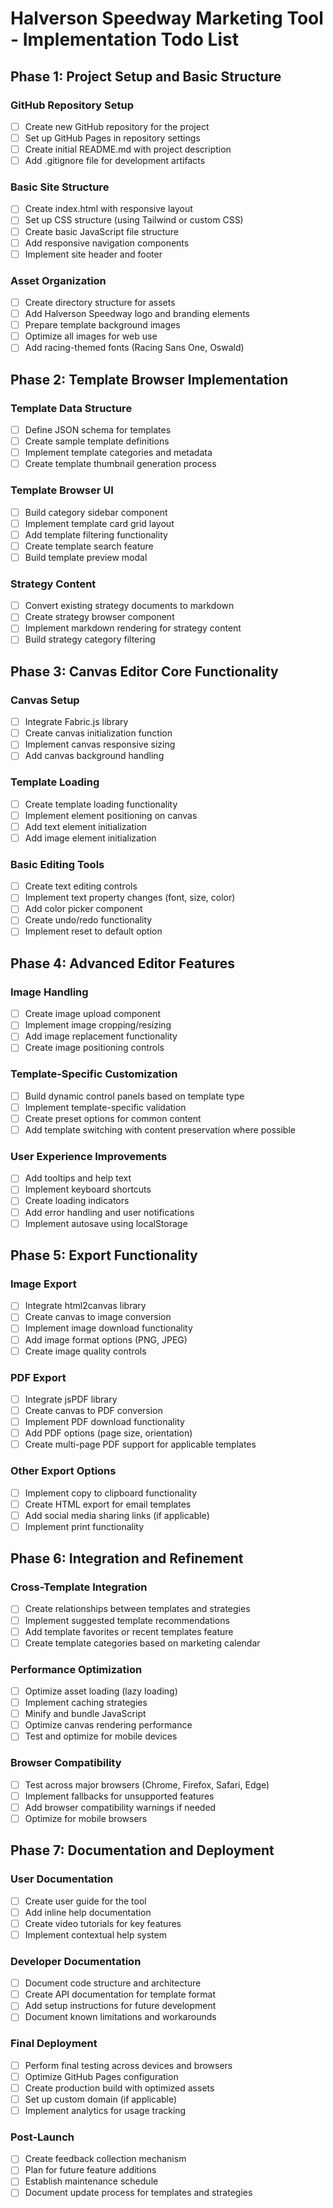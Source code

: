 # Halverson Speedway Marketing Tool - Implementation Todo List

## Phase 1: Project Setup and Basic Structure

### GitHub Repository Setup
- [ ] Create new GitHub repository for the project
- [ ] Set up GitHub Pages in repository settings
- [ ] Create initial README.md with project description
- [ ] Add .gitignore file for development artifacts

### Basic Site Structure
- [ ] Create index.html with responsive layout
- [ ] Set up CSS structure (using Tailwind or custom CSS)
- [ ] Create basic JavaScript file structure
- [ ] Add responsive navigation components
- [ ] Implement site header and footer

### Asset Organization
- [ ] Create directory structure for assets
- [ ] Add Halverson Speedway logo and branding elements
- [ ] Prepare template background images
- [ ] Optimize all images for web use
- [ ] Add racing-themed fonts (Racing Sans One, Oswald)

## Phase 2: Template Browser Implementation

### Template Data Structure
- [ ] Define JSON schema for templates
- [ ] Create sample template definitions
- [ ] Implement template categories and metadata
- [ ] Create template thumbnail generation process

### Template Browser UI
- [ ] Build category sidebar component
- [ ] Implement template card grid layout
- [ ] Add template filtering functionality
- [ ] Create template search feature
- [ ] Build template preview modal

### Strategy Content
- [ ] Convert existing strategy documents to markdown
- [ ] Create strategy browser component
- [ ] Implement markdown rendering for strategy content
- [ ] Build strategy category filtering

## Phase 3: Canvas Editor Core Functionality

### Canvas Setup
- [ ] Integrate Fabric.js library
- [ ] Create canvas initialization function
- [ ] Implement canvas responsive sizing
- [ ] Add canvas background handling

### Template Loading
- [ ] Create template loading functionality
- [ ] Implement element positioning on canvas
- [ ] Add text element initialization
- [ ] Add image element initialization

### Basic Editing Tools
- [ ] Create text editing controls
- [ ] Implement text property changes (font, size, color)
- [ ] Add color picker component
- [ ] Create undo/redo functionality
- [ ] Implement reset to default option

## Phase 4: Advanced Editor Features

### Image Handling
- [ ] Create image upload component
- [ ] Implement image cropping/resizing
- [ ] Add image replacement functionality
- [ ] Create image positioning controls

### Template-Specific Customization
- [ ] Build dynamic control panels based on template type
- [ ] Implement template-specific validation
- [ ] Create preset options for common content
- [ ] Add template switching with content preservation where possible

### User Experience Improvements
- [ ] Add tooltips and help text
- [ ] Implement keyboard shortcuts
- [ ] Create loading indicators
- [ ] Add error handling and user notifications
- [ ] Implement autosave using localStorage

## Phase 5: Export Functionality

### Image Export
- [ ] Integrate html2canvas library
- [ ] Create canvas to image conversion
- [ ] Implement image download functionality
- [ ] Add image format options (PNG, JPEG)
- [ ] Create image quality controls

### PDF Export
- [ ] Integrate jsPDF library
- [ ] Create canvas to PDF conversion
- [ ] Implement PDF download functionality
- [ ] Add PDF options (page size, orientation)
- [ ] Create multi-page PDF support for applicable templates

### Other Export Options
- [ ] Implement copy to clipboard functionality
- [ ] Create HTML export for email templates
- [ ] Add social media sharing links (if applicable)
- [ ] Implement print functionality

## Phase 6: Integration and Refinement

### Cross-Template Integration
- [ ] Create relationships between templates and strategies
- [ ] Implement suggested template recommendations
- [ ] Add template favorites or recent templates feature
- [ ] Create template categories based on marketing calendar

### Performance Optimization
- [ ] Optimize asset loading (lazy loading)
- [ ] Implement caching strategies
- [ ] Minify and bundle JavaScript
- [ ] Optimize canvas rendering performance
- [ ] Test and optimize for mobile devices

### Browser Compatibility
- [ ] Test across major browsers (Chrome, Firefox, Safari, Edge)
- [ ] Implement fallbacks for unsupported features
- [ ] Add browser compatibility warnings if needed
- [ ] Optimize for mobile browsers

## Phase 7: Documentation and Deployment

### User Documentation
- [ ] Create user guide for the tool
- [ ] Add inline help documentation
- [ ] Create video tutorials for key features
- [ ] Implement contextual help system

### Developer Documentation
- [ ] Document code structure and architecture
- [ ] Create API documentation for template format
- [ ] Add setup instructions for future development
- [ ] Document known limitations and workarounds

### Final Deployment
- [ ] Perform final testing across devices and browsers
- [ ] Optimize GitHub Pages configuration
- [ ] Create production build with optimized assets
- [ ] Set up custom domain (if applicable)
- [ ] Implement analytics for usage tracking

### Post-Launch
- [ ] Create feedback collection mechanism
- [ ] Plan for future feature additions
- [ ] Establish maintenance schedule
- [ ] Document update process for templates and strategies
